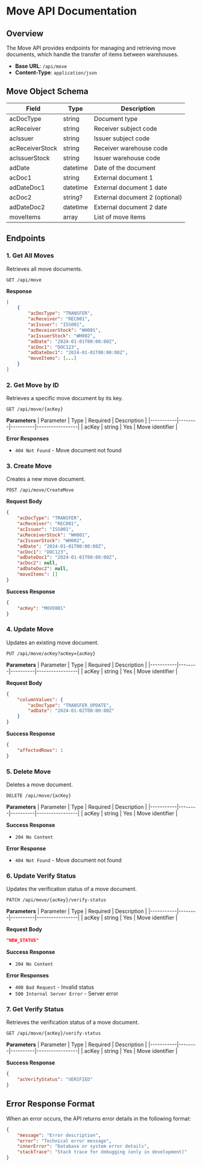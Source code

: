 # Move API Documentation

## Overview
The Move API provides endpoints for managing and retrieving move documents, which handle the transfer of items between warehouses.

- **Base URL**: `/api/move`
- **Content-Type**: `application/json`

## Move Object Schema
| Field          | Type     | Description                    |
|----------------|----------|----------------------------    |
| acDocType      | string   | Document type                  |
| acReceiver     | string   | Receiver subject code          |
| acIssuer       | string   | Issuer subject code            |
| acReceiverStock| string   | Receiver warehouse code        |
| acIssuerStock  | string   | Issuer warehouse code          |
| adDate         | datetime | Date of the document           |
| acDoc1         | string   | External document 1            |
| adDateDoc1     | datetime | External document 1 date       |
| acDoc2         | string?  | External document 2 (optional) |
| adDateDoc2     | datetime | External document 2 date       |
| moveItems      | array    | List of move items             |

## Endpoints

### 1. Get All Moves
Retrieves all move documents.

```http
GET /api/move
```

**Response**
```json
[
    {
        "acDocType": "TRANSFER",
        "acReceiver": "REC001",
        "acIssuer": "ISS001",
        "acReceiverStock": "WH001",
        "acIssuerStock": "WH002",
        "adDate": "2024-01-01T00:00:00Z",
        "acDoc1": "DOC123",
        "adDateDoc1": "2024-01-01T00:00:00Z",
        "moveItems": [...]
    }
]
```

### 2. Get Move by ID
Retrieves a specific move document by its key.

```http
GET /api/move/{acKey}
```

**Parameters**
| Parameter | Type   | Required | Description     |
|-----------|--------|----------|-----------------|
| acKey     | string | Yes      | Move identifier |

**Error Responses**
- `404 Not Found` - Move document not found

### 3. Create Move
Creates a new move document.

```http
POST /api/move/CreateMove
```

**Request Body**
```json
{
    "acDocType": "TRANSFER",
    "acReceiver": "REC001",
    "acIssuer": "ISS001",
    "acReceiverStock": "WH001",
    "acIssuerStock": "WH002",
    "adDate": "2024-01-01T00:00:00Z",
    "acDoc1": "DOC123",
    "adDateDoc1": "2024-01-01T00:00:00Z",
    "acDoc2": null,
    "adDateDoc2": null,
    "moveItems": []
}
```

**Success Response**
```json
{
    "acKey": "MOVE001"
}
```

### 4. Update Move
Updates an existing move document.

```http
PUT /api/move/acKey?acKey={acKey}
```

**Parameters**
| Parameter | Type   | Required | Description     |
|-----------|--------|----------|-----------------|
| acKey     | string | Yes      | Move identifier |

**Request Body**
```json
{
    "columnValues": {
        "acDocType": "TRANSFER_UPDATE",
        "adDate": "2024-01-02T00:00:00Z"
    }
}
```

**Success Response**
```json
{
    "affectedRows": 1
}
```


### 5. Delete Move
Deletes a move document.

```http
DELETE /api/move/{acKey}
```

**Parameters**
| Parameter | Type   | Required | Description     |
|-----------|--------|----------|-----------------|
| acKey     | string | Yes      | Move identifier |

**Success Response**
- `204 No Content`

**Error Response**
- `404 Not Found` - Move document not found

### 6. Update Verify Status
Updates the verification status of a move document.

```http
PATCH /api/move/{acKey}/verify-status
```

**Parameters**
| Parameter | Type   | Required | Description     |
|-----------|--------|----------|-----------------|
| acKey     | string | Yes      | Move identifier |

**Request Body**
```json
"NEW_STATUS"
```

**Success Response**
- `204 No Content`

**Error Responses**
- `400 Bad Request` - Invalid status
- `500 Internal Server Error` - Server error

### 7. Get Verify Status
Retrieves the verification status of a move document.

```http
GET /api/move/{acKey}/verify-status
```

**Parameters**
| Parameter | Type   | Required | Description     |
|-----------|--------|----------|-----------------|
| acKey     | string | Yes      | Move identifier |

**Success Response**
```json
{
    "acVerifyStatus": "VERIFIED"
}
```

## Error Response Format
When an error occurs, the API returns error details in the following format:

```json
{
    "message": "Error description",
    "error": "Technical error message",
    "innerError": "Database or system error details",
    "stackTrace": "Stack trace for debugging (only in development)"
}
```